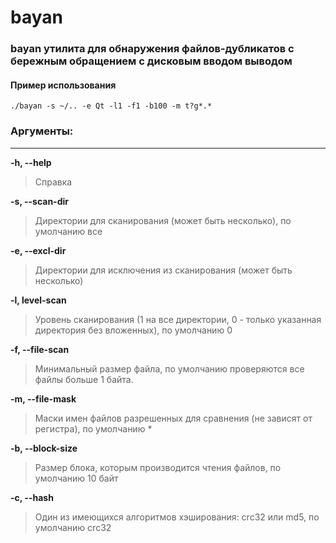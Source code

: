# bayan

### bayan утилита для обнаружения файлов-дубликатов c бережным обращением с дисковым вводом выводом

#### Пример использования
```
./bayan -s ~/.. -e Qt -l1 -f1 -b100 -m t?g*.*

```
### Аргументы:

***
**-h, --help**
>Справка

**-s, --scan-dir**
>Директории для сканирования (может быть несколько), по умолчанию все 

**-e, --excl-dir**
>Директории для исключения из сканирования (может быть несколько)

**-l, level-scan**
>Уровень сканирования (1 на все директории, 0 - только указанная
директория без вложенных), по умолчанию 0

**-f, --file-scan**
>Минимальный размер файла, по умолчанию проверяются все файлы
больше 1 байта.

**-m, --file-mask**
>Маски имен файлов разрешенных для сравнения (не зависят от
регистра), по умолчанию *

**-b, --block-size**
>Размер блока, которым производится чтения файлов, по умолчанию 10 байт

**-c, --hash**
>Один из имеющихся алгоритмов хэширования: crc32 или md5, по умолчанию crc32